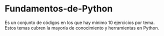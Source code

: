 # Fundamentos-de-Python
Es un conjunto de códigos en los que hay mínimo 10 ejercicios por tema. Estos temas cubren la mayoría de conocimiento y herramientas en Python.
